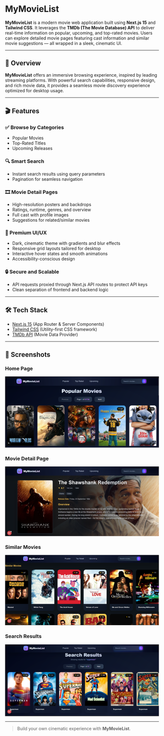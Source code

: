 # MyMovieList

**MyMovieList** is a modern movie web application built using **Next.js 15** and **Tailwind CSS**. It leverages the **TMDb (The Movie Database) API** to deliver real-time information on popular, upcoming, and top-rated movies. Users can explore detailed movie pages featuring cast information and similar movie suggestions — all wrapped in a sleek, cinematic UI.

---

## 🚀 Overview

**MyMovieList** offers an immersive browsing experience, inspired by leading streaming platforms. With powerful search capabilities, responsive design, and rich movie data, it provides a seamless movie discovery experience optimized for desktop usage.

---

## 🎬 Features

### ✅ Browse by Categories

- Popular Movies
- Top-Rated Titles
- Upcoming Releases

### 🔍 Smart Search

- Instant search results using query parameters
- Pagination for seamless navigation

### 🎞️ Movie Detail Pages

- High-resolution posters and backdrops
- Ratings, runtime, genres, and overview
- Full cast with profile images
- Suggestions for related/similar movies

### 💎 Premium UI/UX

- Dark, cinematic theme with gradients and blur effects
- Responsive grid layouts tailored for desktop
- Interactive hover states and smooth animations
- Accessibility-conscious design

### 🔒 Secure and Scalable

- API requests proxied through Next.js API routes to protect API keys
- Clean separation of frontend and backend logic

---

## 🛠 Tech Stack

- [Next.js 15](https://nextjs.org/) (App Router & Server Components)
- [Tailwind CSS](https://tailwindcss.com/) (Utility-first CSS framework)
- [TMDb API](https://www.themoviedb.org/documentation/api) (Movie Data Provider)

---

## 📸 Screenshots

### Home Page

![Home Page](./public/home.png)

### Movie Detail Page

![Movie Detail](./public/details.png)

### Similar Movies

![Similar Movie](./public/similar.png)

### Search Results

![Search Results](./public/search.png)

---

> Build your own cinematic experience with **MyMovieList**.
